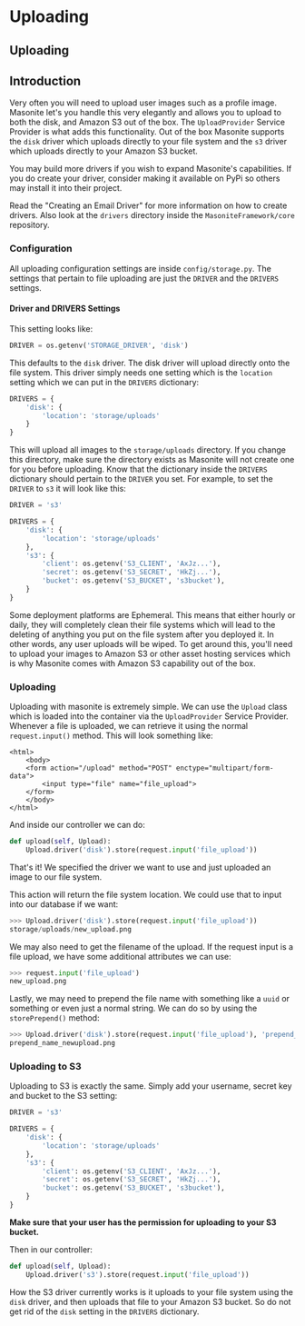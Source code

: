# Uploading

## Uploading

## Introduction

Very often you will need to upload user images such as a profile image. Masonite let's you handle this very elegantly and allows you to upload to both the disk, and Amazon S3 out of the box. The `UploadProvider` Service Provider is what adds this functionality. Out of the box Masonite supports the `disk` driver which uploads directly to your file system and the `s3` driver which uploads directly to your Amazon S3 bucket.

You may build more drivers if you wish to expand Masonite's capabilities. If you do create your driver, consider making it available on PyPi so others may install it into their project.

Read the "Creating an Email Driver" for more information on how to create drivers. Also look at the `drivers` directory inside the `MasoniteFramework/core` repository.

### Configuration

All uploading configuration settings are inside `config/storage.py`. The settings that pertain to file uploading are just the `DRIVER` and the `DRIVERS` settings.

#### Driver and DRIVERS Settings

This setting looks like:

```python
DRIVER = os.getenv('STORAGE_DRIVER', 'disk')
```

This defaults to the `disk` driver. The disk driver will upload directly onto the file system. This driver simply needs one setting which is the `location` setting which we can put in the `DRIVERS` dictionary:

```python
DRIVERS = {
    'disk': {
        'location': 'storage/uploads'
    }
}
```

This will upload all images to the `storage/uploads` directory. If you change this directory, make sure the directory exists as Masonite will not create one for you before uploading. Know that the dictionary inside the `DRIVERS` dictionary should pertain to the `DRIVER` you set. For example, to set the `DRIVER` to `s3` it will look like this:

```python
DRIVER = 's3'

DRIVERS = {
    'disk': {
        'location': 'storage/uploads'
    },
    's3': {
        'client': os.getenv('S3_CLIENT', 'AxJz...'),
        'secret': os.getenv('S3_SECRET', 'HkZj...'),
        'bucket': os.getenv('S3_BUCKET', 's3bucket'),
    }
}
```

Some deployment platforms are Ephemeral. This means that either hourly or daily, they will completely clean their file systems which will lead to the deleting of anything you put on the file system after you deployed it. In other words, any user uploads will be wiped. To get around this, you'll need to upload your images to Amazon S3 or other asset hosting services which is why Masonite comes with Amazon S3 capability out of the box.

### Uploading

Uploading with masonite is extremely simple. We can use the `Upload` class which is loaded into the container via the `UploadProvider` Service Provider. Whenever a file is uploaded, we can retrieve it using the normal `request.input()` method. This will look something like:

```markup
<html>
    <body>
    <form action="/upload" method="POST" enctype="multipart/form-data">
        <input type="file" name="file_upload">
    </form>
    </body>
</html>
```

And inside our controller we can do:

```python
def upload(self, Upload):
    Upload.driver('disk').store(request.input('file_upload'))
```

That's it! We specified the driver we want to use and just uploaded an image to our file system.

This action will return the file system location. We could use that to input into our database if we want:

```python
>>> Upload.driver('disk').store(request.input('file_upload'))
storage/uploads/new_upload.png
```

We may also need to get the filename of the upload. If the request input is a file upload, we have some additional attributes we can use:

```python
>>> request.input('file_upload')
new_upload.png
```

Lastly, we may need to prepend the file name with something like a `uuid` or something or even just a normal string. We can do so by using the `storePrepend()` method:

```python
>>> Upload.driver('disk').store(request.input('file_upload'), 'prepend_name_')
prepend_name_newupload.png
```

### Uploading to S3

Uploading to S3 is exactly the same. Simply add your username, secret key and bucket to the S3 setting:

```python
DRIVER = 's3'

DRIVERS = {
    'disk': {
        'location': 'storage/uploads'
    },
    's3': {
        'client': os.getenv('S3_CLIENT', 'AxJz...'),
        'secret': os.getenv('S3_SECRET', 'HkZj...'),
        'bucket': os.getenv('S3_BUCKET', 's3bucket'),
    }
}
```

**Make sure that your user has the permission for uploading to your S3 bucket.**

Then in our controller:

```python
def upload(self, Upload):
    Upload.driver('s3').store(request.input('file_upload'))
```

How the S3 driver currently works is it uploads to your file system using the `disk` driver, and then uploads that file to your Amazon S3 bucket. So do not get rid of the `disk` setting in the `DRIVERS` dictionary.

